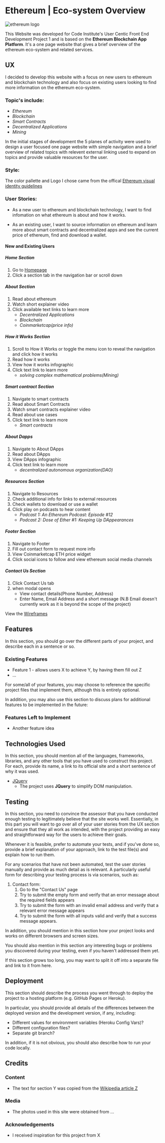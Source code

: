 # Ethereum | Eco-system Overview
![ethereum logo](https://john-e5.github.io/Milestone-Project-1-ETH/assets/images/main-img.png) 


This Website was developed for Code Institute's User Centic Front End Development Project 1 and is based on the **Ethereum Blockchain App Platform**.
It's a one page website that gives a brief overview of the ethereum eco-system and related services.



 
## UX
I decided to develop this website with a focus on new users to ethereum and blockchain technology and also focus on existing users looking to find more information on the ethereum eco-system.
 

### Topic's include:
* _Ethereum_
* _Blockchain_
* _Smart Contracts_
* _Decentralized Applications_
* _Mining_

In the initial stages of development the 5 planes of activity were used to design a user focused one page website with simple navigation and a brief overview of related topics with relevent external linking used to expand on topics and provide valuable resources for the user.

### Style:
The color pallette and Logo I chose came from the offical [Ethereum visual identity guidelines](https://john-e5.github.io/Milestone-Project-1-ETH/Docs/Ethereum_Visual_Identity_1.0.0.pdf)


### User Stories:
- As a new user to ethereum and blockchain technology, I want to find infomation on what ethereum is about and how it works.

- As an existing user, I want to source information on ethereum and learn more about smart contracts and decentralized apps and see the current price of ethereum, find and download a wallet.

#### New and Existing Users

##### Home Section

1. Go to [Homepage](https://john-e5.github.io/Milestone-Project-1-ETH/)
2. Click a section tab in the navigation bar or scroll down

##### About Section

1. Read about ethereum
2. Watch short explainer video
3. Click available text links to learn more
    * _Decentralized Applications_
    * _Blockchain_
    * _Coinmarketcap(price info)_


##### How it Works Section

1. Scroll to How it Works or toggle the menu icon to reveal the navigation and click how it works
2. Read how it works
3. View how it works infographic
4. Click text link to learn more
    * _solving complex mathematical problems(Mining)_

##### Smart contract Section

1. Navigate to smart contracts
2. Read about Smart Contracts
3. Watch smart contracts explainer video
4. Read about use cases
5. Click text link to learn more
    * _Smart contracts_

##### About Dapps
1. Navigate to About DApps 
2. Read about DApps
3. View DApps infographic
4. Click text link to learn more
    * _decentralized autonomous organization(DAO)_

##### Resources Section

1. Navigate to Resources
2. Check additional info for links to external resources
3. Check wallets to download or use a wallet
4. Click play on podcasts to hear content
    * _Podcast 1: An Ethereum Podcast: Episode #12_
    * _Podcast 2: Dose of Ether #1: Keeping Up DAppearances_

##### Footer Section

1. Navigate to Footer
2. Fill out contact form to request more info
3. View Coinmarketcap ETH price widget
4. Click social icons to follow and view ethereum social media channels

##### Contact Us Section

1. Click Contact Us tab
2. when modal opens 
    * View contact details(Phone Number, Address)
    * Enter Name, Email Address and a short message
        (N.B Email doesn't currently work as it is beyond the scope of the project)



View the [Wireframes](https://john-e5.github.io/Milestone-Project-1-ETH/Docs/Milestone-Project-1-ETH-Wireframes.pdf)

## Features

In this section, you should go over the different parts of your project, and describe each in a sentence or so.
 
### Existing Features
- Feature 1 - allows users X to achieve Y, by having them fill out Z
- ...

For some/all of your features, you may choose to reference the specific project files that implement them, although this is entirely optional.

In addition, you may also use this section to discuss plans for additional features to be implemented in the future:

### Features Left to Implement
- Another feature idea

## Technologies Used

In this section, you should mention all of the languages, frameworks, libraries, and any other tools that you have used to construct this project. For each, provide its name, a link to its official site and a short sentence of why it was used.

- [JQuery](https://jquery.com)
    - The project uses **JQuery** to simplify DOM manipulation.


## Testing

In this section, you need to convince the assessor that you have conducted enough testing to legitimately believe that the site works well. Essentially, in this part you will want to go over all of your user stories from the UX section and ensure that they all work as intended, with the project providing an easy and straightforward way for the users to achieve their goals.

Whenever it is feasible, prefer to automate your tests, and if you've done so, provide a brief explanation of your approach, link to the test file(s) and explain how to run them.

For any scenarios that have not been automated, test the user stories manually and provide as much detail as is relevant. A particularly useful form for describing your testing process is via scenarios, such as:

1. Contact form:
    1. Go to the "Contact Us" page
    2. Try to submit the empty form and verify that an error message about the required fields appears
    3. Try to submit the form with an invalid email address and verify that a relevant error message appears
    4. Try to submit the form with all inputs valid and verify that a success message appears.

In addition, you should mention in this section how your project looks and works on different browsers and screen sizes.

You should also mention in this section any interesting bugs or problems you discovered during your testing, even if you haven't addressed them yet.

If this section grows too long, you may want to split it off into a separate file and link to it from here.

## Deployment

This section should describe the process you went through to deploy the project to a hosting platform (e.g. GitHub Pages or Heroku).

In particular, you should provide all details of the differences between the deployed version and the development version, if any, including:
- Different values for environment variables (Heroku Config Vars)?
- Different configuration files?
- Separate git branch?

In addition, if it is not obvious, you should also describe how to run your code locally.


## Credits

### Content
- The text for section Y was copied from the [Wikipedia article Z](https://en.wikipedia.org/wiki/Z)

### Media
- The photos used in this site were obtained from ...

### Acknowledgements

- I received inspiration for this project from X

